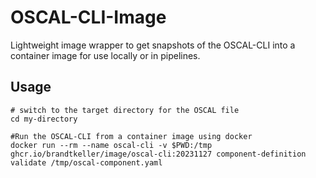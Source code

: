 # OSCAL-CLI-Image

Lightweight image wrapper to get snapshots of the OSCAL-CLI into a container image for use locally or in pipelines. 

## Usage

```
# switch to the target directory for the OSCAL file
cd my-directory

#Run the OSCAL-CLI from a container image using docker
docker run --rm --name oscal-cli -v $PWD:/tmp ghcr.io/brandtkeller/image/oscal-cli:20231127 component-definition validate /tmp/oscal-component.yaml
```